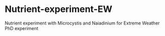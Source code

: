 # Nutrient-experiment-EW
Nutrient experiment with Microcystis and Naiadinium for Extreme Weather PhD experiment
